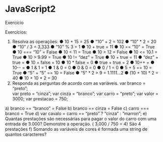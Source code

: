 # JavaScript2
Exercício

Exercícios:
1. Resolva as operações:
● 10 + 15 = 25
● “10” + 2 = 102
● “10” * 2 = 20
● “10” / 3 = 3,333
● “10” % 3 = 1
● 10 + true = 11 
● 10 == ”10” = True
● 10 === “10” = False
● 10 < 11 = True
● 10 > 12 = False
● 10 <= 10.1 = True
● 10 > 9.99 = True
● 10 != “dez” = True
● 10 + true = 11
● “dez” + true = 
● 10 + false = 10
● 10 * false = 0
● true + true = 2 
● 10++ =
● 10-- =
● 1 & 1 = 1
● 1 & 0 = 0
● 0 & 0 = 0 
● 0 / 1 = 0
● 5 + 5 == 10 = True
● “5” + ”5” == 10 = False
● “5” * 2 > 9 = 1.1111...2
● (10 + 10) * 2 = 40
● 10 + 10 * 2 = 30
2. Responda as perguntas de acordo com as variáveis.
var branco = “preto”;  
var preto = “cinza”; 
var cinza = “branco”;
var carro = “preto”;
var valor = 3000; var
prestacao = 750;

a) branco == “branco”  = False
b) branco == cinza     = False
c) carro === branco    = True
d) var cavalo = carro == “preto” ? “cinza” : “marron”;
e) Quantas prestações são necessárias para pagar o valor do carro com uma entrada
de 3.000? Demonstre a operação.   ( 3,000 / 750 = 4) São 4 prestações 
f) Somando as variáveis de cores é formada uma string de quantos caracteres? 
